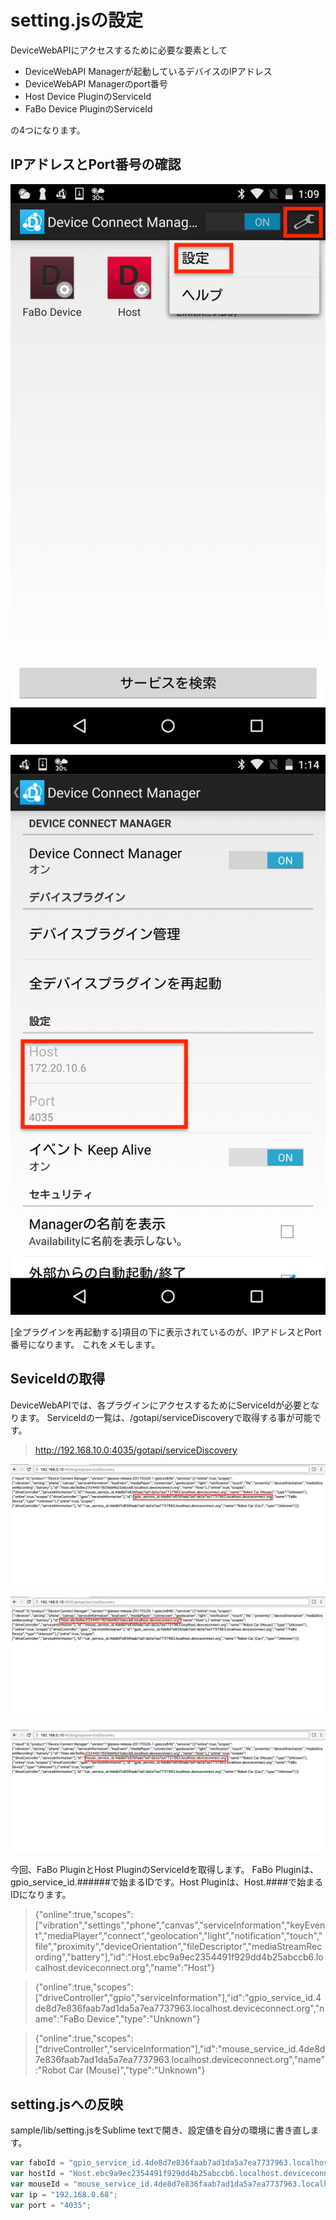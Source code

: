 # setting.jsの設定

DeviceWebAPIにアクセスするために必要な要素として

* DeviceWebAPI Managerが起動しているデバイスのIPアドレス
* DeviceWebAPI Managerのport番号
* Host Device PluginのServiceId
* FaBo Device PluginのServiceId

の4つになります。

## IPアドレスとPort番号の確認

![](./img/setting001.png)

![](./img/setting005.png)

[全プラグインを再起動する]項目の下に表示されているのが、IPアドレスとPort番号になります。
これをメモします。

## SeviceIdの取得

DeviceWebAPIでは、各プラグインにアクセスするためにServiceIdが必要となります。
ServiceIdの一覧は、/gotapi/serviceDiscoveryで取得する事が可能です。

> http://192.168.10.0:4035/gotapi/serviceDiscovery

![](./img/serviceid_fabo.png)

![](./img/serviceid_host.png)

![](./img/serviceid_mouse.png)

今回、FaBo PluginとHost PluginのServiceIdを取得します。
FaBo Pluginは、gpio_service_id.######で始まるIDです。Host Pluginは、Host.####で始まるIDになります。

> {"online":true,"scopes":["vibration","settings","phone","canvas","serviceInformation","keyEvent","mediaPlayer","connect","geolocation","light","notification","touch","file","proximity","deviceOrientation","fileDescriptor","mediaStreamRecording","battery"],"id":"Host.ebc9a9ec2354491f929dd4b25abccb6.localhost.deviceconnect.org","name":"Host"}

> {"online":true,"scopes":["driveController","gpio","serviceInformation"],"id":"gpio_service_id.4de8d7e836faab7ad1da5a7ea7737963.localhost.deviceconnect.org","name":"FaBo Device","type":"Unknown"}

> {"online":true,"scopes":["driveController","serviceInformation"],"id":"mouse_service_id.4de8d7e836faab7ad1da5a7ea7737963.localhost.deviceconnect.org","name":"Robot Car (Mouse)","type":"Unknown"}

## setting.jsへの反映

sample/lib/setting.jsをSublime textで開き、設定値を自分の環境に書き直します。

```javascript
var faboId = "gpio_service_id.4de8d7e836faab7ad1da5a7ea7737963.localhost.deviceconnect.org";
var hostId = "Host.ebc9a9ec2354491f929dd4b25abccb6.localhost.deviceconnect.org";
var mouseId = "mouse_service_id.4de8d7e836faab7ad1da5a7ea7737963.localhost.deviceconnect.org";
var ip = "192.168.0.68";
var port = "4035";
```
